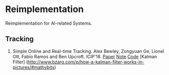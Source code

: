 # Reimplementation
Reimplementation for AI-related Systems.
## Tracking
1. Simple Online and Real-time Tracking. Alex Bewley, Zongyuan Ge, Lionel Ott, Fabio Ramos and Ben Upcroft. ICIP'16. [Paper](https://arxiv.org/abs/1602.00763) [Note](https://jasonnlp.wordpress.com/2019/07/19/simple-online-and-real-time-tracking-icip16/) [Code]() [Kalman Filter] (http://www.bzarg.com/p/how-a-kalman-filter-works-in-pictures/#mathybits)
